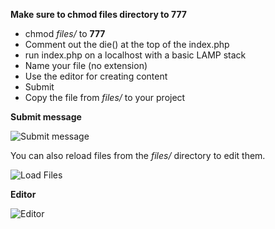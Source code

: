 **Make sure to chmod files directory to 777**

- chmod _files/_ to **777**
- Comment out the die() at the top of the index.php
- run index.php on a localhost with a basic LAMP stack
- Name your file (no extension)
- Use the editor for creating content
- Submit
- Copy the file from _files/_ to your project

**Submit message**

![Submit message](https://github.com/topdown/PHP-MD-Editor/blob/master/screenshots/message.png?raw=true "Submit message")

You can also reload files from the _files/_ directory to edit them.

![Load Files](https://github.com/topdown/PHP-MD-Editor/blob/master/screenshots/load.png?raw=true "Load Files")

**Editor**

![Editor](https://github.com/topdown/PHP-MD-Editor/blob/master/screenshots/editor.png?raw=true "Editor")
